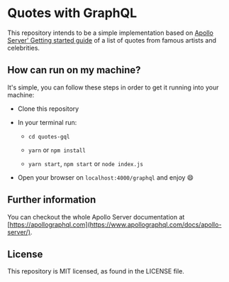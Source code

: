 # Quotes with GraphQL



This repository intends to be a simple implementation based on [Apollo Server' Getting started guide](https://www.apollographql.com/docs/apollo-server/getting-started.html) of a list of quotes from famous artists and celebrities.



## How can run on my machine?

It's simple, you can follow these steps in order to get it running into your machine:

- Clone this repository

- In your terminal run:

  -  `cd quotes-gql`

  - `yarn` or `npm install`

  - `yarn start`, `npm start` or `node index.js`

- Open your browser on `localhost:4000/graphql` and enjoy :smile:



## Further information

You can checkout the whole Apollo Server documentation at [https://apollographql.com](https://www.apollographql.com/docs/apollo-server/).



## License

This repository is MIT licensed, as found in the LICENSE file.
